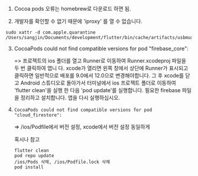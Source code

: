 1. Cocoa pods 오류는 homebrew로 다운로드 하면 됨.







2. 개발자를 확인할 수 없기 때문에 'iproxy' 를 열 수 없습니다.

```
sudo xattr -d com.apple.quarantine /Users/sangjin/Documents/development/flutter/bin/cache/artifacts/usbmuxd/iproxy
```





3. CocoaPods could not find compatible versions for pod "firebase_core":

   => 프로젝트의 ios 폴더를 열고 Runner로 이동하여 Runner.xcodeproj 파일을 두 번 클릭하여 엽니 다.
   xcode가 열리면 왼쪽 창에서 상단에 Runner가 표시되고 클릭하면 일반적으로 배포를 9.0에서 12.0으로 변경해야합니다. 그 후 xcode를 닫고 Android 스튜디오로 돌아가서 터미널에서 ios 프로젝트 폴더로 이동하여 'flutter clean'을 실행 한 다음 'pod update'를 실행합니다. 필요한 firebase 파일을 정리하고 설치합니다. 앱을 다시 실행하십시오.





4. `CocoaPods could not find compatible versions for pod "cloud_firestore":`

   => /ios/Podfile에서 버전 설정, xcode에서 버전 설정 동일하게

   혹시나 참고

   ```
   flutter clean
   pod repo update
   /ios/Pods 삭제, /ios/Podfile.lock 삭제
   pod install
   ```

   